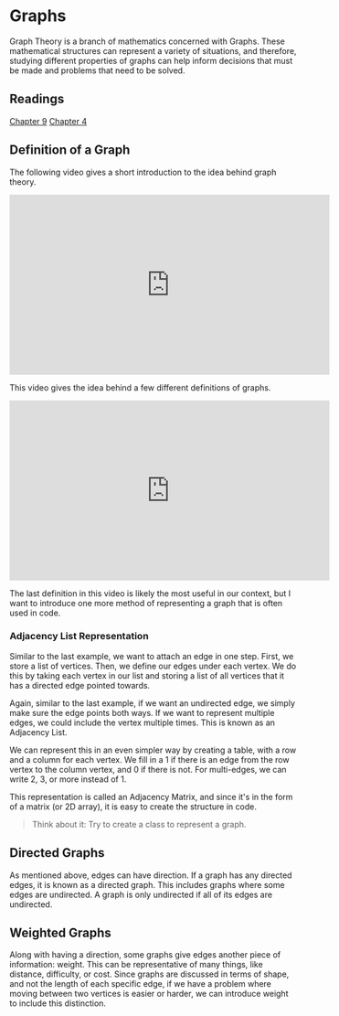 # Graphs

Graph Theory is a branch of mathematics concerned with Graphs. These mathematical structures can represent a variety of situations, and therefore, studying different properties of graphs can help inform decisions that must be made and problems that need to be solved.

## Readings

[Chapter 9](https://discretemath.org/ads/s-graphs-introduction.html)
[Chapter 4](https://discrete.openmathbooks.org/dmoi3/ch_graphtheory.html)

## Definition of a Graph

The following video gives a short introduction to the idea behind graph theory.

<div class="embed"><iframe width="560" height="315" src="https://www.youtube.com/embed/_XPIQZSrHaA?si=CMFN4eh4TJQL1mqI" title="YouTube video player" frameborder="0" allow="accelerometer; autoplay; clipboard-write; encrypted-media; gyroscope; picture-in-picture" allowfullscreen></iframe></div>

This video gives the idea behind a few different definitions of graphs.

<div class="embed"><iframe width="560" height="315" src="https://www.youtube.com/embed/cm89jiyD5Vo?si=pAz4A1zayGVYz8F-" title="YouTube video player" frameborder="0" allow="accelerometer; autoplay; clipboard-write; encrypted-media; gyroscope; picture-in-picture" allowfullscreen></iframe></div>

The last definition in this video is likely the most useful in our context, but I want to introduce one more method of representing a graph that is often used in code.

### Adjacency List Representation

Similar to the last example, we want to attach an edge in one step. First, we store a list of vertices. Then, we define our edges under each vertex. We do this by taking each vertex in our list and storing a list of all vertices that it has a directed edge pointed towards.

Again, similar to the last example, if we want an undirected edge, we simply make sure the edge points both ways. If we want to represent multiple edges, we could include the vertex multiple times. This is known as an Adjacency List.

We can represent this in an even simpler way by creating a table, with a row and a column for each vertex. We fill in a 1 if there is an edge from the row vertex to the column vertex, and 0 if there is not. For multi-edges, we can write 2, 3, or more instead of 1.

This representation is called an Adjacency Matrix, and since it's in the form of a matrix (or 2D array), it is easy to create the structure in code.

> Think about it: Try to create a class to represent a graph.

## Directed Graphs

As mentioned above, edges can have direction. If a graph has any directed edges, it is known as a directed graph. This includes graphs where some edges are undirected. A graph is only undirected if all of its edges are undirected.

## Weighted Graphs

Along with having a direction, some graphs give edges another piece of information: weight. This can be representative of many things, like distance, difficulty, or cost. Since graphs are discussed in terms of shape, and not the length of each specific edge, if we have a problem where moving between two vertices is easier or harder, we can introduce weight to include this distinction.
